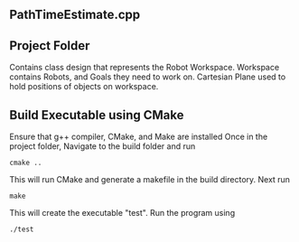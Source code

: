 ## PathTimeEstimate.cpp

## Project Folder
Contains class design that represents the Robot Workspace. Workspace contains Robots, and Goals they need to work on. Cartesian Plane used to hold positions of objects on workspace. 

## Build Executable using CMake
Ensure that g++ compiler, CMake, and Make are installed
Once in the project folder, Navigate to the build folder and run 
```
cmake ..
```
This will run CMake and generate a makefile in the build directory. Next run
```
make
```
This will create the executable "test". Run the program using
```
./test
```


